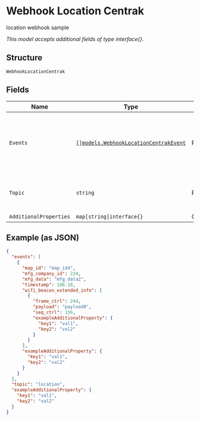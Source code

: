 
# Webhook Location Centrak

location webhook sample

*This model accepts additional fields of type interface{}.*

## Structure

`WebhookLocationCentrak`

## Fields

| Name | Type | Tags | Description |
|  --- | --- | --- | --- |
| `Events` | [`[]models.WebhookLocationCentrakEvent`](../../doc/models/webhook-location-centrak-event.md) | Required | List of events<br>**Constraints**: *Minimum Items*: `1`, *Unique Items Required* |
| `Topic` | `string` | Required | Topic subscribed to<br>**Default**: `"location"` |
| `AdditionalProperties` | `map[string]interface{}` | Optional | - |

## Example (as JSON)

```json
{
  "events": [
    {
      "map_id": "map_id4",
      "mfg_company_id": 234,
      "mfg_data": "mfg_data2",
      "timestamp": 188.18,
      "wifi_beacon_extended_info": [
        {
          "frame_ctrl": 244,
          "payload": "payload0",
          "seq_ctrl": 156,
          "exampleAdditionalProperty": {
            "key1": "val1",
            "key2": "val2"
          }
        }
      ],
      "exampleAdditionalProperty": {
        "key1": "val1",
        "key2": "val2"
      }
    }
  ],
  "topic": "location",
  "exampleAdditionalProperty": {
    "key1": "val1",
    "key2": "val2"
  }
}
```

